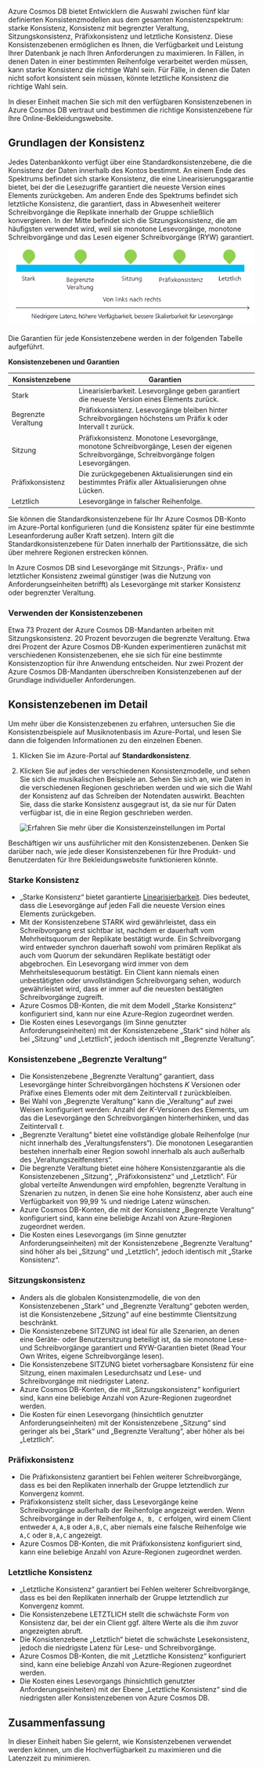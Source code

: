 Azure Cosmos DB bietet Entwicklern die Auswahl zwischen fünf klar definierten Konsistenzmodellen aus dem gesamten Konsistenzspektrum: starke Konsistenz, Konsistenz mit begrenzter Veraltung, Sitzungskonsistenz, Präfixkonsistenz und letztliche Konsistenz. Diese Konsistenzebenen ermöglichen es Ihnen, die Verfügbarkeit und Leistung Ihrer Datenbank je nach Ihren Anforderungen zu maximieren. In Fällen, in denen Daten in einer bestimmten Reihenfolge verarbeitet werden müssen, kann starke Konsistenz die richtige Wahl sein. Für Fälle, in denen die Daten nicht sofort konsistent sein müssen, könnte letztliche Konsistenz die richtige Wahl sein. 

In dieser Einheit machen Sie sich mit den verfügbaren Konsistenzebenen in Azure Cosmos DB vertraut und bestimmen die richtige Konsistenzebene für Ihre Online-Bekleidungswebsite.

## <a name="consistency-basics"></a>Grundlagen der Konsistenz

Jedes Datenbankkonto verfügt über eine Standardkonsistenzebene, die die Konsistenz der Daten innerhalb des Kontos bestimmt. An einem Ende des Spektrums befindet sich starke Konsistenz, die eine Linearisierungsgarantie bietet, bei der die Lesezugriffe garantiert die neueste Version eines Elements zurückgeben. Am anderen Ende des Spektrums befindet sich letztliche Konsistenz, die garantiert, dass in Abwesenheit weiterer Schreibvorgänge die Replikate innerhalb der Gruppe schließlich konvergieren. In der Mitte befindet sich die Sitzungskonsistenz, die am häufigsten verwendet wird, weil sie monotone Lesevorgänge, monotone Schreibvorgänge und das Lesen eigener Schreibvorgänge (RYW) garantiert.

![Die fünf Konsistenzebenen in Azure Cosmos DB](../media/5-change-consistency/five-consistency-levels.png)

Die Garantien für jede Konsistenzebene werden in der folgenden Tabelle aufgeführt.
 
**Konsistenzebenen und Garantien**

| Konsistenzebene | Garantien |
| --- | --- |
| Stark | Linearisierbarkeit. Lesevorgänge geben garantiert die neueste Version eines Elements zurück.|
| Begrenzte Veraltung | Präfixkonsistenz. Lesevorgänge bleiben hinter Schreibvorgängen höchstens um Präfix k oder Intervall t zurück. |
| Sitzung   | Präfixkonsistenz. Monotone Lesevorgänge, monotone Schreibvorgänge, Lesen der eigenen Schreibvorgänge, Schreibvorgänge folgen Lesevorgängen. |
| Präfixkonsistenz | Die zurückgegebenen Aktualisierungen sind ein bestimmtes Präfix aller Aktualisierungen ohne Lücken. |
| Letztlich  | Lesevorgänge in falscher Reihenfolge. |

Sie können die Standardkonsistenzebene für Ihr Azure Cosmos DB-Konto im Azure-Portal konfigurieren (und die Konsistenz später für eine bestimmte Leseanforderung außer Kraft setzen). Intern gilt die Standardkonsistenzebene für Daten innerhalb der Partitionssätze, die sich über mehrere Regionen erstrecken können.

In Azure Cosmos DB sind Lesevorgänge mit Sitzungs-, Präfix- und letztlicher Konsistenz zweimal günstiger (was die Nutzung von Anforderungseinheiten betrifft) als Lesevorgänge mit starker Konsistenz oder begrenzter Veraltung.

### <a name="use-of-consistency-levels"></a>Verwenden der Konsistenzebenen

Etwa 73 Prozent der Azure Cosmos DB-Mandanten arbeiten mit Sitzungskonsistenz. 20 Prozent bevorzugen die begrenzte Veraltung. Etwa drei Prozent der Azure Cosmos DB-Kunden experimentieren zunächst mit verschiedenen Konsistenzebenen, ehe sie sich für eine bestimmte Konsistenzoption für ihre Anwendung entscheiden. Nur zwei Prozent der Azure Cosmos DB-Mandanten überschreiben Konsistenzebenen auf der Grundlage individueller Anforderungen.

## <a name="consistency-levels-in-detail"></a>Konsistenzebenen im Detail

Um mehr über die Konsistenzebenen zu erfahren, untersuchen Sie die Konsistenzbeispiele auf Musiknotenbasis im Azure-Portal, und lesen Sie dann die folgenden Informationen zu den einzelnen Ebenen.

1. Klicken Sie im Azure-Portal auf **Standardkonsistenz**.
2. Klicken Sie auf jedes der verschiedenen Konsistenzmodelle, und sehen Sie sich die musikalischen Beispiele an. Sehen Sie sich an, wie Daten in die verschiedenen Regionen geschrieben werden und wie sich die Wahl der Konsistenz auf das Schreiben der Notendaten auswirkt. Beachten Sie, dass die starke Konsistenz ausgegraut ist, da sie nur für Daten verfügbar ist, die in eine Region geschrieben werden.

    ![Erfahren Sie mehr über die Konsistenzeinstellungen im Portal](../media/5-change-consistency/consistency.gif)

Beschäftigen wir uns ausführlicher mit den Konsistenzebenen. Denken Sie darüber nach, wie jede dieser Konsistenzebenen für Ihre Produkt- und Benutzerdaten für Ihre Bekleidungswebsite funktionieren könnte.

### <a name="strong-consistency"></a>Starke Konsistenz

* „Starke Konsistenz“ bietet garantierte [Linearisierbarkeit](https://aphyr.com/posts/313-strong-consistency-models). Dies bedeutet, dass die Lesevorgänge auf jeden Fall die neueste Version eines Elements zurückgeben.
* Mit der Konsistenzebene STARK wird gewährleistet, dass ein Schreibvorgang erst sichtbar ist, nachdem er dauerhaft vom Mehrheitsquorum der Replikate bestätigt wurde. Ein Schreibvorgang wird entweder synchron dauerhaft sowohl vom primären Replikat als auch vom Quorum der sekundären Replikate bestätigt oder abgebrochen. Ein Lesevorgang wird immer von dem Mehrheitslesequorum bestätigt. Ein Client kann niemals einen unbestätigten oder unvollständigen Schreibvorgang sehen, wodurch gewährleistet wird, dass er immer auf die neuesten bestätigten Schreibvorgänge zugreift. 
* Azure Cosmos DB-Konten, die mit dem Modell „Starke Konsistenz“ konfiguriert sind, kann nur eine Azure-Region zugeordnet werden.  
* Die Kosten eines Lesevorgangs (im Sinne genutzter Anforderungseinheiten) mit der Konsistenzebene „Stark“ sind höher als bei „Sitzung“ und „Letztlich“, jedoch identisch mit „Begrenzte Veraltung“.

### <a name="bounded-staleness-consistency"></a>Konsistenzebene „Begrenzte Veraltung“

* Die Konsistenzebene „Begrenzte Veraltung“ garantiert, dass Lesevorgänge hinter Schreibvorgängen höchstens *K* Versionen oder Präfixe eines Elements oder mit dem Zeitintervall *t* zurückbleiben.
* Bei Wahl von „Begrenzte Veraltung“ kann die „Veraltung“ auf zwei Weisen konfiguriert werden: Anzahl der *K*-Versionen des Elements, um das die Lesevorgänge den Schreibvorgängen hinterherhinken, und das Zeitintervall *t*.
* „Begrenzte Veraltung“ bietet eine vollständige globale Reihenfolge (nur nicht innerhalb des „Veraltungsfensters“). Die monotonen Lesegarantien bestehen innerhalb einer Region sowohl innerhalb als auch außerhalb des „Veraltungszeitfensters“.
* Die begrenzte Veraltung bietet eine höhere Konsistenzgarantie als die Konsistenzebenen „Sitzung“, „Präfixkonsistenz“ und „Letztlich“. Für global verteilte Anwendungen wird empfohlen, begrenzte Veraltung in Szenarien zu nutzen, in denen Sie eine hohe Konsistenz, aber auch eine Verfügbarkeit von 99,99 % und niedrige Latenz wünschen.
* Azure Cosmos DB-Konten, die mit der Konsistenz „Begrenzte Veraltung“ konfiguriert sind, kann eine beliebige Anzahl von Azure-Regionen zugeordnet werden. 
* Die Kosten eines Lesevorgangs (im Sinne genutzter Anforderungseinheiten) mit der Konsistenzebene „Begrenzte Veraltung“ sind höher als bei „Sitzung“ und „Letztlich“, jedoch identisch mit „Starke Konsistenz“.

### <a name="session-consistency"></a>Sitzungskonsistenz

* Anders als die globalen Konsistenzmodelle, die von den Konsistenzebenen „Stark“ und „Begrenzte Veraltung“ geboten werden, ist die Konsistenzebene „Sitzung“ auf eine bestimmte Clientsitzung beschränkt.
* Die Konsistenzebene SITZUNG ist ideal für alle Szenarien, an denen eine Geräte- oder Benutzersitzung beteiligt ist, da sie monotone Lese- und Schreibvorgänge garantiert und RYW-Garantien bietet (Read Your Own Writes, eigene Schreibvorgänge lesen).
* Die Konsistenzebene SITZUNG bietet vorhersagbare Konsistenz für eine Sitzung, einen maximalen Lesedurchsatz und Lese- und Schreibvorgänge mit niedrigster Latenz.
* Azure Cosmos DB-Konten, die mit „Sitzungskonsistenz“ konfiguriert sind, kann eine beliebige Anzahl von Azure-Regionen zugeordnet werden.
* Die Kosten für einen Lesevorgang (hinsichtlich genutzter Anforderungseinheiten) mit der Konsistenzebene „Sitzung“ sind geringer als bei „Stark“ und „Begrenzte Veraltung“, aber höher als bei „Letztlich“.

### <a name="consistent-prefix-consistency"></a>Präfixkonsistenz

* Die Präfixkonsistenz garantiert bei Fehlen weiterer Schreibvorgänge, dass es bei den Replikaten innerhalb der Gruppe letztendlich zur Konvergenz kommt. 
* Präfixkonsistenz stellt sicher, dass Lesevorgänge keine Schreibvorgänge außerhalb der Reihenfolge angezeigt werden. Wenn Schreibvorgänge in der Reihenfolge `A, B, C` erfolgen, wird einem Client entweder `A`, `A,B` oder `A,B,C`, aber niemals eine falsche Reihenfolge wie `A,C` oder `B,A,C` angezeigt.
* Azure Cosmos DB-Konten, die mit Präfixkonsistenz konfiguriert sind, kann eine beliebige Anzahl von Azure-Regionen zugeordnet werden. 

### <a name="eventual-consistency"></a>Letztliche Konsistenz

* „Letztliche Konsistenz“ garantiert bei Fehlen weiterer Schreibvorgänge, dass es bei den Replikaten innerhalb der Gruppe letztendlich zur Konvergenz kommt.
* Die Konsistenzebene LETZTLICH stellt die schwächste Form von Konsistenz dar, bei der ein Client ggf. ältere Werte als die ihm zuvor angezeigten abruft.
* Die Konsistenzebene „Letztlich“ bietet die schwächste Lesekonsistenz, jedoch die niedrigste Latenz für Lese- und Schreibvorgänge.
* Azure Cosmos DB-Konten, die mit „Letztliche Konsistenz“ konfiguriert sind, kann eine beliebige Anzahl von Azure-Regionen zugeordnet werden. 
* Die Kosten eines Lesevorgangs (hinsichtlich genutzter Anforderungseinheiten) mit der Ebene „Letztliche Konsistenz“ sind die niedrigsten aller Konsistenzebenen von Azure Cosmos DB.

## <a name="summary"></a>Zusammenfassung

In dieser Einheit haben Sie gelernt, wie Konsistenzebenen verwendet werden können, um die Hochverfügbarkeit zu maximieren und die Latenzzeit zu minimieren.